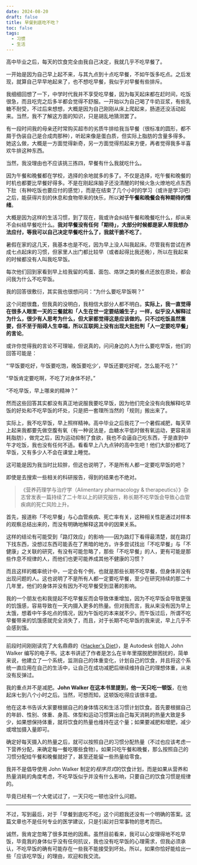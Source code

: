 ```yaml
---
date: 2024-08-20
draft: false
title: 早餐到底吃不吃？
toc: false
tags:
  - 习惯
  - 生活
---
```


高中毕业之后，每天的饮食完全由我自己决定，我就几乎不吃早餐了。

一开始是因为自己早上起不来，与其九点到十点吃早餐，不如午饭多吃点。之后发现，就算自己早早地起来了，也不想吃早餐，我似乎对早餐有些排斥。

我细细回想了一下，中学时代我并不享受吃早餐，因为每天起床都在赶时间，吃饭很急，而且吃完之后多半都会觉得不舒服。一开始以为自己喝了牛奶豆浆，有些乳糖不耐受，不过后来想想，大概是因为自己刚刚从床上爬起来，肠道还没活动起来。当然，我不了解这方面的知识，只是胡乱地猜测罢了。

有一段时间我的母亲还时常购买超市的劣质牛排给我当早餐（很标准的圆形，都不屑于伪装自己是合成肉那种），听起来像是蛋白质，但实际上脂肪的含量多得多。她这么做，大概是一方面觉得新奇，另一方面觉得煎起来方便，再者觉得我多半喜欢牛排这种东西。

当然，我没理由也不应该挑三拣四，早餐有什么我就吃什么。

因为午餐和晚餐都在学校，选择的余地就多的多了。不仅是选择，吃午餐和晚餐的时机也都要比早餐好得多。不是在刚起床脑子还没清醒的时候火急火燎地吃点东西下肚（有种吃饭也要应付的感觉），而是在结束了几个小时的学习（或许是学习吧）之后，能获得片刻的休息和食物带来的快乐，所以**对于午餐和晚餐会有种期待的情绪**。

大概是因为这样的生活习惯，到了现在，我或许会纠结午餐和晚餐吃什么，却从来不会纠结早餐吃什么。**我对早餐没有任何「期待」，大部分时候都是家人帮我想办法应付，等我可以自己决定早餐吃什么了，我就干脆不吃了**。

暑假在家的这几天，我基本也是不吃，因为早上没人叫我起床。尽管我有尝试在养成七点起床的习惯，但家里人出门都比较早（或者起得比我还晚），所以在我起来的时候都没有人叫我吃早饭。

每次他们回到家看到早上给我留的鸡蛋、面包、烙饼之类的餐点还放在原处，都会问我为什么不吃早饭。

我的回答很敷衍，其实我也很想问问：“为什么要吃早饭啊？”

这个问题很蠢，但我真的没明白，我相信大部分人都不明白。**实际上，我一直觉得在很多人眼里一天的三餐就和「人生在世一定要结婚生子」一样，似乎没人解释过为什么，很少有人思考为什么，但大家都觉得这是应该做的。只不过吃饭虽然重要，但不至于阻碍人生幸福，所以互联网上没有出现大批批判「人一定要吃早餐」的言论**。

或许你觉得我的言论不可理喻，但说真的，问问身边的人为什么要吃早饭，他们的回答可能是：

“‘早饭要吃好，午饭要吃饱，晚饭要吃少’，早饭还要吃好呢，怎么能不吃？”

“早饭肯定要吃啊，不吃了对身体不好。”

“不吃早饭，早上哪来的精神？”

然而这些回答其实都没有真正地说服我要吃早饭，因为他们完全没有向我解释吃早饭的好处和不吃早饭的坏处，只是把一套理所当然的「规则」搬出来了。

实际上，我不吃早饭，早上照样精神。高中毕业之后我花了一个暑假减肥，每天早上起来我都要先做空腹有氧（有一种说法是，血糖水平低时做有氧运动，更容易消耗脂肪），做完之后，因为运动抑制了食欲，我也不会逼自己吃东西，于是直到中午才吃饭，我也没有任何不适。看看早上八九点钟的高中生吧！他们大部分都吃了早饭，又有多少人不会在课堂上睡觉。

这可能是因为我当时比较胖，但这也说明了，不是所有人都一定要吃早饭的吧？

即使是去搜索一些相关的科研报告，得到的结果也不绝对。

> 《营养药理学与治疗学（Alimentary pharmacology & therapeutics）》杂志曾发表一篇持续了二十年以上的研究报告，称长期不吃早饭会导致心血管疾病的死亡风险上升。

首先，报道称「不吃早餐」与心血管疾病、死亡率有关，这种相关性是通过对样本的观察总结出来的，而没有明确地解释这其中的因果关系。

这样的结论有可能受到「路灯效应」的影响——因为路灯下看得最清楚，就在路灯下找东西，没想过东西可能丢在了黑暗的地方。许多尝试找出「不吃早餐」与「不健康」之关联的研究，有没有可能忽略了，那些「不吃早餐」的人，更有可能是那些作息不规律的人，而他们也更可能养成其他不健康的习惯？

而且这样的概率统计中，一定会有个例，也就是那些长期不吃早餐，但身体并没有出现问题的人。这也说明了不是所有人都一定要吃早餐，至少在研究持续的那二十几年里，他们的身体并没有因为不吃早餐受到显著的影响。

我的一个朋友也和我提起不吃早餐反而会导致体重增加，因为不吃早饭会导致更强的饥饿感，容易导致在一天内摄入更多的热量。但对我而言，我从来没有因为早上太饿，想着中午多吃点的情况，因为午饭吃的本来就不少。而午饭过后，所谓不吃早餐带来的饥饿感就完全消失了，而且，对于长期不吃早饭的我来说，早上几乎不会感到饿。

---

前段时间刚刚读完了大名鼎鼎的《[Hacker's Diet](https://www.fourmilab.ch/hackdiet/)》，是 Autodesk 创始人 John Walker 编写的电子书。这本书讲述了作者是怎么在半年里摆脱肥胖困扰的，简单来说，他建立了一个系统，监测自己的体重变化，计划自己的饮食，并且将这个系统一直应用在自己的生活中，让自己在成功减肥后继续维持自己的理想体重，从来没有反弹过。

我的重点并不是减肥。**John Walker 在这本书里提到，他一天只吃一顿饭**，在他起床七到八个小时之后。当然，可想而知，这顿饭吃得应该很丰盛。

他在这本书告诉大家要根据自己的身体情况和生活习惯计划饮食。首先要根据自己的年龄、性别、体重、身高、体型和运动习惯算出自己每天消耗的热量大致是多少，如果想保持体重，就将饮食的热量也维持在这个量；如果要减肥和增肥，减少或增加摄入量即可。

确定好每天摄入的热量之后，就可以按照自己的习惯分配热量（不过也应该考虑一下营养分配，来确定每一餐吃哪些食物）。如果只吃午餐和晚餐，那么按照自己的习惯分配给午餐和晚餐就好了，甚至还能留一些热量给零食。

我并不是倡导使用 John Walker 制定的*程序员式*的饮食计划，而是如果从营养和热量消耗的角度考虑，不吃早饭似乎并没有什么影响，只要自己的饮食习惯是规律的。

毕竟已经有一个大佬试过了，一天只吃一顿也没什么问题。

---

不过，写到最后，对于「早餐到底吃不吃」这个问题我还没有一个明确的答案。这篇文章也不是任何专业的医学建议，只是引起对日常事物的思考而已。

诚然，我肯定忽略了很多其他的因素。虽然目前看来，我可以心安理得地不吃早饭，毕竟我的身体似乎没有任何抗议，我也没有吃早饭的心理需求，但我必须承认，不吃早饭的确有可能存在一些我不能接受到坏处。所以，如果你恰好能给出一些「应该吃早饭」的理由，欢迎和我交流。
